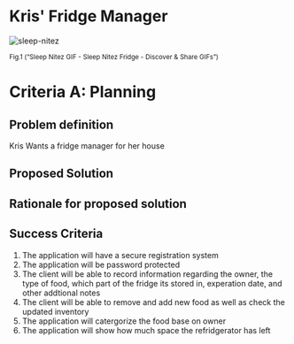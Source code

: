 # Kris' Fridge Manager

![sleep-nitez](https://user-images.githubusercontent.com/111941936/220248145-769dc1c4-b3c0-4c25-ad48-0f598b2fd5b2.gif)

<sub>Fig.1 (“Sleep Nitez GIF - Sleep Nitez Fridge - Discover & Share GIFs”)

# Criteria A: Planning

## Problem definition

Kris Wants a fridge manager for her house

## Proposed Solution

## Rationale for proposed solution

## Success Criteria

1. The application will have a secure registration system
2. The application will be password protected
3. The client will be able to record information regarding the owner, the type of food, which part of the fridge its stored in, experation date, and other addtional notes
4. The client will be able to remove and add new food as well as check the updated inventory
5. The application will catergorize the food base on owner
6. The application will show how much space the refridgerator has left
